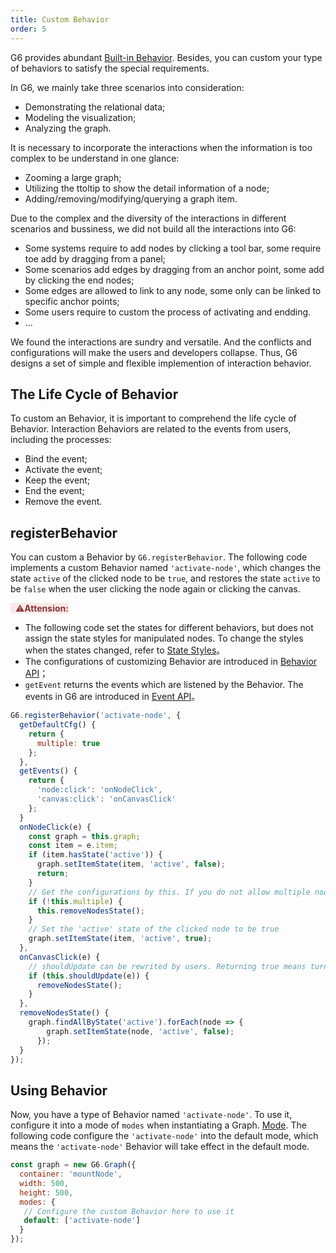 ```yaml
---
title: Custom Behavior
order: 5
---
```


G6 provides abundant [Built-in Behavior](/en/docs/manual/middle/states/defaultBehavior). Besides, you can custom your type of behaviors to satisfy the special requirements.

In G6, we mainly take three scenarios into consideration:

- Demonstrating the relational data;
- Modeling the visualization;
- Analyzing the graph.

It is necessary to incorporate the interactions when the information is too complex to be understand in one glance:

- Zooming a large graph;
- Utilizing the ttoltip to show the detail information of a node;
- Adding/removing/modifying/querying a graph item.

Due to the complex and the diversity of the interactions in different scenarios and bussiness, we did not build all the interactions into G6:

- Some systems require to add nodes by clicking a tool bar, some require toe add by dragging from a panel;
- Some scenarios add edges by dragging from an anchor point, some add by clicking the end nodes;
- Some edges are allowed to link to any node, some only can be linked to specific anchor points;
- Some users require to custom the process of activating and endding.
- ...

We found the interactions are sundry and versatile. And the conflicts and configurations will make the users and developers collapse. Thus, G6 designs a set of simple and flexible implemention of interaction behavior.


## The Life Cycle of Behavior
To custom an Behavior, it is important to comprehend the life cycle of Behavior. Interaction Behaviors are related to the events from users, including the processes:

- Bind the event;
- Activate the event;
- Keep the event;
- End the event;
- Remove the event.


## registerBehavior
You can custom a Behavior by `G6.registerBehavior`. The following code implements a custom Behavior named `'activate-node'`, which changes the state `active` of the clicked node to be `true`, and restores the state `active` to be `false` when the user clicking the node again or clicking the canvas.

<span style="background-color: rgb(251, 233, 231); color: rgb(139, 53, 56)"> &nbsp;&nbsp;⚠️**Attension:** </span>

- The following code set the states for different behaviors, but does not assign the state styles for manipulated nodes. To change the styles when the states changed, refer to [State Styles](/en/docs/manual/middle/states/state)。
- The configurations of customizing Behavior are introduced in [Behavior API](/en/docs/api/Behavior)；
- `getEvent` returns the events which are listened by the Behavior. The events in G6 are introduced in [Event API](/en/docs/api/Event)。

```javascript
G6.registerBehavior('activate-node', {
  getDefaultCfg() {
    return {
      multiple: true
    };
  },
  getEvents() {
    return {
      'node:click': 'onNodeClick',
      'canvas:click': 'onCanvasClick'
    };
  }
  onNodeClick(e) {
    const graph = this.graph;
    const item = e.item;
    if (item.hasState('active')) {
      graph.setItemState(item, 'active', false);
      return;
    }
    // Get the configurations by this. If you do not allow multiple nodes to be 'active', cancel the 'active' state for other nodes
    if (!this.multiple) {
      this.removeNodesState();
    }
    // Set the 'active' state of the clicked node to be true
    graph.setItemState(item, 'active', true);
  },
  onCanvasClick(e) {
    // shouldUpdate can be rewrited by users. Returning true means turning the 'active' to be false for all the nodes
    if (this.shouldUpdate(e)) {
      removeNodesState();
    }
  },
  removeNodesState() {
    graph.findAllByState('active').forEach(node => {
        graph.setItemState(node, 'active', false);
      });
  }  
});
```


## Using Behavior
Now, you have a type of Behavior named `'activate-node'`. To use it, configure it into a mode of `modes` when instantiating a Graph. [Mode](/en/docs/manual/middle/states/mode). The following code configure the `'activate-node'` into the default mode, which means the `'activate-node'` Behavior will take effect in the default mode.
```javascript
const graph = new G6.Graph({
  container: 'mountNode',
  width: 500,
  height: 500,
  modes: {
   // Configure the custom Behavior here to use it
   default: ['activate-node']
  }
});

```

